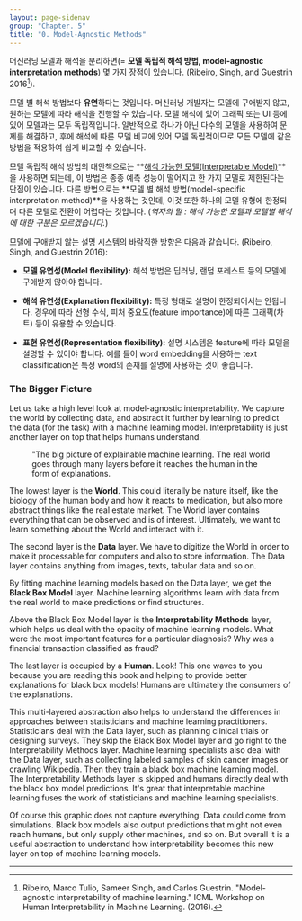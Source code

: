 ```yaml
---
layout: page-sidenav
group: "Chapter. 5"
title: "0. Model-Agnostic Methods"
---
```


머신러닝 모델과 해석을 분리하면(= **모델 독립적 해석 방법,  model-agnostic interpretation methods**) 몇 가지 장점이 있습니다. (Ribeiro, Singh, and Guestrin 2016[^Ribeiro2016]).

모델 별 해석 방법보다 **유연**하다는 것입니다.
머신러닝 개발자는 모델에 구애받지 않고, 원하는 모델에 따라 해석을 진행할 수 있습니다.
모델 해석에 있어 그래픽 또는 UI 등에 있어 모델과는 모두 독립적입니다.
일반적으로 하나가 아닌 다수의 모델을 사용하여 문제를 해결하고, 후에 해석에 따른 모델 비교에 있어 모델 독립적이므로 모든 모델에 같은 방법을 적용하여 쉽게 비교할 수 있습니다.

모델 독립적 해석 방법의 대안책으로는 **[해석 가능한 모델(Interpretable Model)](/docs/chapter04/0.md)**을 사용하면 되는데, 이 방법은 종종 예측 성능이 떨어지고 한 가지 모델로 제한된다는 단점이 있습니다. 다른 방법으로는 **모델 별 해석 방법(model-specific interpretation method)**을 사용하는 것인데, 이것 또한 하나의 모델 유형에 한정되며 다른 모델로 전환이 어렵다는 것입니다. (*역자의 말 : 해석 가능한 모델과 모델별 해석에 대한 구분은 모르겠습니다.*)

모델에 구애받지 않는 설명 시스템의 바람직한 방향은 다음과 같습니다. (Ribeiro, Singh, and Guestrin 2016):

- **모델 유연성(Model flexibility):** 해석 방법은 딥러닝, 랜덤 포레스트 등의 모델에 구애받지 않아야 합니다.

- **해석 유연성(Explanation flexibility):** 특정 형태로 설명이 한정되어서는 안됩니다. 경우에 따라 선형 수식, 피처 중요도(feature importance)에 따른 그래픽(차트) 등이 유용할 수 있습니다.

- **표현 유연성(Representation flexibility):** 설명 시스템은 feature에 따라 모델을 설명할 수 있어야 합니다. 예를 들어 word embedding을 사용하는 text classification은 특정 word의 존재를 설명에 사용하는 것이 좋습니다.


### The Bigger Ficture

Let us take a high level look at model-agnostic interpretability.
We capture the world by collecting data, and abstract it further by learning to predict the data (for the task) with a machine learning model.
Interpretability is just another layer on top that helps humans understand.

<figure>
    <img src='https://christophm.github.io/interpretable-ml-book/images/big-picture.png' alt/>
    <figcaption>"The big picture of explainable machine learning. The real world goes through many layers before it reaches the human in the form of explanations.</figcaption>
</figure>

The lowest layer is the **World**.
This could literally be nature itself, like the biology of the human body and how it reacts to medication, but also more abstract things like the real estate market.
The World layer contains everything that can be observed and is of interest.
Ultimately, we want to learn something about the World and interact with it.

The second layer is the **Data** layer.
We have to digitize the World in order to make it processable for computers and also to store information.
The Data layer contains anything from images, texts, tabular data and so on.

By fitting machine learning models based on the Data layer, we get the **Black Box Model** layer.
Machine learning algorithms learn with data from the real world to make predictions or find structures.

Above the Black Box Model layer is the **Interpretability Methods** layer, which helps us deal with the opacity of machine learning models.
What were the most important features for a particular diagnosis?
Why was a financial transaction classified as fraud?

The last layer is occupied by a **Human**.
Look! This one waves to you because you are reading this book and helping to provide better explanations for black box models!
Humans are ultimately the consumers of the explanations.

This multi-layered abstraction also helps to understand the differences in approaches between statisticians and machine learning practitioners.
Statisticians deal with the Data layer, such as planning clinical trials or designing surveys.
They skip the Black Box Model layer and go right to the Interpretability Methods layer.
Machine learning specialists also deal with the Data layer, such as collecting labeled samples of skin cancer images or crawling Wikipedia.
Then they train a black box machine learning model.
The Interpretability Methods layer is skipped and humans directly deal with the black box model predictions.
It's great that interpretable machine learning fuses the work of statisticians and machine learning specialists.

Of course this graphic does not capture everything:
Data could come from simulations.
Black box models also output predictions that might not even reach humans, but only supply other machines, and so on.
But overall it is a useful abstraction to understand how interpretability becomes this new layer on top of machine learning models.

---

[^Ribeiro2016]: Ribeiro, Marco Tulio, Sameer Singh, and Carlos Guestrin. "Model-agnostic interpretability of machine learning." ICML Workshop on Human Interpretability in Machine Learning. (2016).